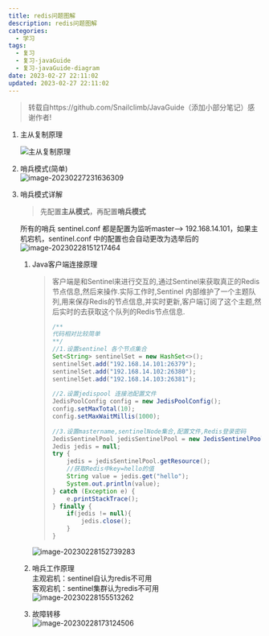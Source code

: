 ```yaml
---
title: redis问题图解
description: redis问题图解
categories:
  - 学习
tags:
  - 复习
  - 复习-javaGuide
  - 复习-javaGuide-diagram
date: 2023-02-27 22:11:02
updated: 2023-02-27 22:11:02
---
```


> 转载自https://github.com/Snailclimb/JavaGuide（添加小部分笔记）感谢作者!

1. 主从复制原理  

   ![主从复制原理](images/mypost/image-20230227221119208.png)

2. 哨兵模式(简单)  
    ![image-20230227231636309](images/mypost/image-20230227231636309.png)
    
3. 哨兵模式详解  
   
   > 先配置**主从模式**，再配置**哨兵模式**
   
    所有的哨兵 sentinel.conf 都是配置为监听master--> 192.168.14.101，如果主机宕机，sentinel.conf 中的配置也会自动更改为选举后的![image-20230228151217464](images/mypost/image-20230228151217464.png)
   
   1. Java客户端连接原理  
   
       > 客户端是和Sentinel来进行交互的,通过Sentinel来获取真正的Redis节点信息,然后来操作.实际工作时,Sentinel 内部维护了一个主题队列,用来保存Redis的节点信息,并实时更新,客户端订阅了这个主题,然后实时的去获取这个队列的Redis节点信息.  
       >
       > ```java
       > /**
       > 代码相对比较简单
       > **/
       > //1.设置sentinel 各个节点集合
       > Set<String> sentinelSet = new HashSet<>();
       > sentinelSet.add("192.168.14.101:26379");
       > sentinelSet.add("192.168.14.102:26380");
       > sentinelSet.add("192.168.14.103:26381");
       >  
       > //2.设置jedispool 连接池配置文件
       > JedisPoolConfig config = new JedisPoolConfig();
       > config.setMaxTotal(10);
       > config.setMaxWaitMillis(1000);
       >  
       > //3.设置mastername,sentinelNode集合,配置文件,Redis登录密码
       > JedisSentinelPool jedisSentinelPool = new JedisSentinelPool("mymaster",sentinelSet,config,"123");
       > Jedis jedis = null;
       > try {
       >     jedis = jedisSentinelPool.getResource();
       >     //获取Redis中key=hello的值
       >     String value = jedis.get("hello");
       >     System.out.println(value);
       > } catch (Exception e) {
       >     e.printStackTrace();
       > } finally {
       >     if(jedis != null){
       >         jedis.close();
       >     }
       > }
       > ```
   
       ![image-20230228152739283](images/mypost/image-20230228152739283.png)
   
   2. 哨兵工作原理  
       主观宕机：sentinel自认为redis不可用  
       客观宕机：sentinel集群认为redis不可用  
       ![image-20230228155513262](images/mypost/image-20230228155513262.png)
   
   3. 故障转移  
       ![image-20230228173124506](images/mypost/image-20230228173124506.png)
